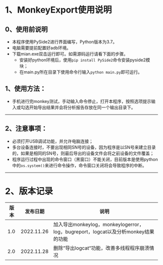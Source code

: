 # 1、MonkeyExport使用说明

## 0、使用前说明

* 本程序使用PySide2进行界面编写，Python版本为3.7。
* 电脑需要提前配置好adb环境。
* 下载mian.exe双击运行即可。如需源码运行请看下面的步骤。
  * 安装好python环境后，使用`pip install PySide2`命令安装pyside2模块；
  * 在main.py所在目录下使用命令行输入`python main.py`即可运行。

## 1、使用方法：
* 手机进行完monkey测试，手动输入命令停止，打开本程序，按照选项提示输入或勾选开始导出结果并会将分析报告存放在同一个输出目录下。

******
## 2、注意事项：

* 必须打开USB调试功能，并允许电脑连接；
* 多台设备连接时，不要出现相同SN号的设备，因为程序是以SN号来建立目录的，如果是相同的SN号，则最后导出的设备文件会将之前设备的文件覆盖；
* 程序运行过程中出现的命令窗口（黑窗口）不能关闭，目前版本是使用python中的`os.system()`来进行命令操作，命令窗口关闭将会导致程序的中断。

******
# 2、版本记录

|版本|发布日期|说明|
|-|-|-|
|1.0|2022.11.26|加入导出monkeylog，monkeylogerror，log，bugreport，logcat以及分析monkey结果的功能|
|2.0|2022.11.28|删除”导出logcat“功能，改善多线程程序崩溃情况|
